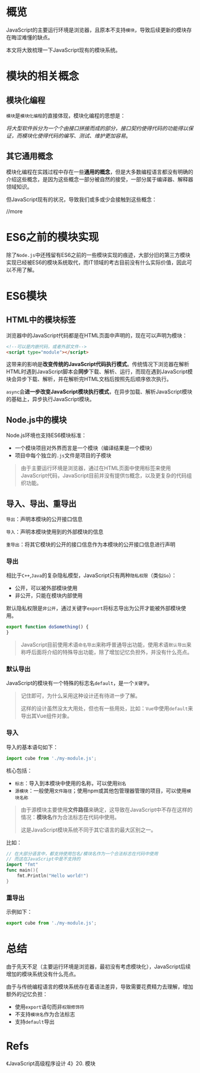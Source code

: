 # 概览

JavaScript的主要运行环境是浏览器，且原本不支持`模块`，导致后续更新的模块存在晦涩难懂的缺点。

本文将大致梳理一下JavaScript现有的模块系统。

# 模块的相关概念

## 模块化编程

`模块`是`模块化编程`的直接体现，模块化编程的思想是：

*将大型软件拆分为一个个由接口拼接而成的部分，接口契约使得代码的功能得以保证，而模块化使得代码的编写、测试、维护更加容易*。

## 其它通用概念

模块化编程在实践过程中存在一些**通用的概念**，但是大多数编程语言都没有明确的介绍这些概念，是因为这些概念一部分被自然的接受，一部分属于编译器、解释器领域知识。

但JavaScript现有的状况，导致我们或多或少会接触到这些概念：

//more

# ES6之前的模块实现

除了`Node.js`中还残留有ES6之前的一些模块实现的痕迹，大部分旧的第三方模块实现已经被ES6的模块系统取代，而IT领域的考古目前没有什么实际价值，因此可以不用了解。

# ES6模块

## HTML中的模块标签

浏览器中的JavaScript代码都是在HTML页面中声明的，现在可以声明为模块：

```html
<!--可以是内嵌代码，或者外部文件-->
<script type="module"></script>
```

这带来的影响是**改变传统的JavaScript代码执行模式**。传统情况下浏览器在解析HTML时遇到JavaScript脚本会**同步**下载、解析、运行，而现在遇到JavaScript模块会异步下载、解析，并在解析完HTML文档后按照先后顺序依次执行。

`async`会**进一步改变JavaScript模块执行模式**，在异步加载、解析JavaScript模块的基础上，异步执行JavaScript模块。

## Node.js中的模块

Node.js环境也支持ES6模块标准：

- 一个模块项目对外界而言是一个模块（编译结果是一个模块）
- 项目中每个独立的`.js`文件是项目的子模块

> 由于主要运行环境是浏览器，通过在HTML页面中使用标签来使用JavaScript代码，JavaScript目前并没有提供`包`概念，以及更复杂的代码组织功能。

## 导入、导出、重导出

`导出`：声明本模块的公开接口信息

`导入`：声明本模块使用到的外部模块的信息

`重导出`：将其它模块的公开的接口信息作为本模块的公开接口信息进行声明

### 导出

相比于`C++`,`Java`的复杂隐私模型，JavaScript只有两种`隐私权限`（类似`Go`）：

- 公开，可以被外部模块使用
- 非公开，只能在模块内部使用

默认隐私权限是`非公开`，通过关键字`export`将标志导出为公开才能被外部模块使用。

```javascript
export function doSomething() {
}
```

> JavaScript目前使用术语`命名导出`来称呼普通导出功能，使用术语`默认导出`来称呼后面将介绍的特殊导出功能，除了增加记忆负担外，并没有什么亮点。

### 默认导出

JavaScript的模块有一个特殊的标志名`default`，是一个`关键字`。

> 记住即可，为什么采用这种设计还有待进一步了解。
>
> 这样的设计虽然没太大用处，但也有一些用处，比如：`Vue`中使用`default`来导出其Vue组件对象。

### 导入

导入的基本语句如下：

```javascript
import cube from './my-module.js';
```

核心包括：

- `标志`：导入到本模块中使用的名称，可以使用`别名`
- `源模块`：一般使用`文件路径`；使用npm或其他包管理器管理的项目，可以使用`模块名称`

> 由于源模块主要使用**文件路径**来确定，这导致在JavaScript中不存在这样的情况：**模块名**作为合法标志在代码中使用。
>
> 这是JavaScript模块系统不同于其它语言的最大区别之一。

比如：

```go
// 在大部分语言中，都支持使用包名/模块名作为一个合法标志在代码中使用
// 而这在JavaScript中是不支持的
import "fmt"
func main(){
    fmt.Println("Hello world!")
}
```

### 重导出

示例如下：

```javascript
export cube from './my-module.js';
```

# 总结

由于先天不足（主要运行环境是浏览器，最初没有考虑模块化），JavaScript后续增加的模块系统没有什么亮点。

由于与传统编程语言的模块系统存在着语法差异，导致需要花费精力去理解，增加额外的记忆负担：

- 使用`export`语句而非`权限修饰符`
- 不支持`模块名`作为合法标志
- 支持`default`导出

# Refs

《JavaScript高级程序设计 4》20. 模块
